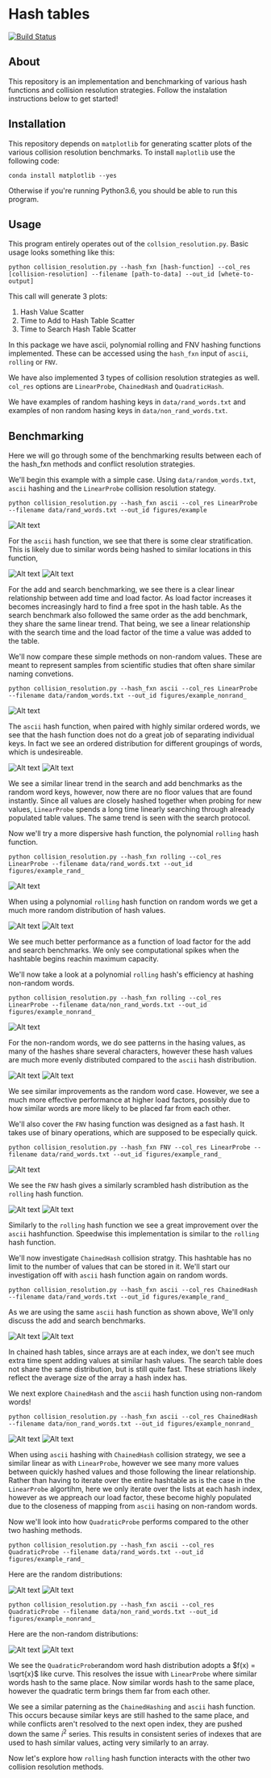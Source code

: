 # Hash tables

[![Build Status](https://travis-ci.com/cu-swe4s-fall-2019/hash-tables-tlfobe.svg?branch=master)](https://travis-ci.com/cu-swe4s-fall-2019/hash-tables-tlfobe)


## About

This repository is an implementation and benchmarking of various hash functions and collision resolution strategies. Follow the instalation instructions below to get started!

## Installation

This repository depends on `matplotlib` for generating scatter plots of the various collision resolution benchmarks. To install `maplotlib` use the following code:
```
conda install matplotlib --yes
```

Otherwise if you're running Python3.6, you should be able to run this program.

## Usage

This program entirely operates out of the `collsion_resolution.py`. Basic usage looks something like this:

```
python collision_resolution.py --hash_fxn [hash-function] --col_res [collision-resolution] --filename [path-to-data] --out_id [whete-to-output]
```
This call will generate 3 plots:
1. Hash Value Scatter
2. Time to Add to Hash Table Scatter
3. Time to Search Hash Table Scatter

In this package we have ascii, polynomial rolling and FNV hashing functions implemented. These can be accessed using the `hash_fxn` input of `ascii`, `rolling` or `FNV`.

We have also implemented 3 types of collision resolution strategies as well. `col_res` options are `LinearProbe`, `ChainedHash` and `QuadraticHash`.

We have examples of random hashing keys in `data/rand_words.txt` and examples of non random hasing keys in `data/non_rand_words.txt`.


## Benchmarking

Here we will go through some of the benchmarking results between each of the hash_fxn methods and conflict resolution strategies.

We'll begin this example with a simple case. Using `data/random_words.txt`, `ascii` hashing and the `LinearProbe` collision resolution stategy.

```
python collision_resolution.py --hash_fxn ascii --col_res LinearProbe --filename data/rand_words.txt --out_id figures/example
```

![Alt text](figures/example_ascii.png "Hash Values for ASCII Hashing Random Words")

For the `ascii` hash function, we see that there is some clear stratification. This is likely due to similar words being hashed to similar locations in this function,

![Alt text](figures/example_LinearProbe_ascii_add.png "LinearProbe Add Benchmark for ASCII Hashing Random Words")
![Alt text](figures/example_LinearProbe_ascii_search.png "LinearProbe Search for ASCII Hashing Random Words")

For the add and search benchmarking, we see there is a clear linear relationship between add time and load factor. As load factor increases it becomes increasingly hard to find a free spot in the hash table. As the search benchmark also followed the same order as the add benchmark, they share the same linear trend. That being, we see a linear relationship with the search time and the load factor of the time a value was added to the table.

We'll now compare these simple methods on non-random values. These are meant to represent samples from scientific studies that often share similar naming convetions.

```
python collision_resolution.py --hash_fxn ascii --col_res LinearProbe --filename data/random_words.txt --out_id figures/example_nonrand_
```

![Alt text](figures/example_nonrand_ascii.png "Hash Values for ASCII Hashing Non-Random Words")

The `ascii` hash function, when paired with highly similar ordered words, we see that the hash function does not do a great job of separating individual keys. In fact we see an ordered distribution for different groupings of words, which is undesireable.

![Alt text](figures/example_nonrand_LinearProbe_ascii_add.png "LinearProbe Add Benchmark for ASCII Hashing Non-Random Words")
![Alt text](figures/example_nonrand_LinearProbe_ascii_search.png "LinearProbe Search for ASCII Hashing Non-Random Words")

We see a similar linear trend in the search and add benchmarks as the random word keys, however, now there are no floor values that are found instantly. Since all values are closely hashed together when probing for new values, `LinearProbe` spends a long time linearly searching through already populated table values. The same trend is seen with the search protocol.


Now we'll try a more dispersive hash function, the polynomial `rolling` hash function.
```
python collision_resolution.py --hash_fxn rolling --col_res LinearProbe --filename data/rand_words.txt --out_id figures/example_rand_
```
![Alt text](figures/example_rand__rolling.png "Hash Values for rolling Hashing Random Words")

When using a polynomial `rolling` hash function on random words we get a much more random distribution of hash values.

![Alt text](figures/example_rand__LinearProbe__rolling_add.png "LinearProbe Add Benchmark for rolling Hashing Random Words")
![Alt text](figures/example_rand__LinearProbe_rolling_search.png "LinearProbe Search for rolling Hashing Random Words")

We see much better performance as a function of load factor for the add and search benchmarks. We only see computational spikes when the hashtable begins reachin maximum capacity.

We'll now take a look at a polynomial `rolling` hash's efficiency at hashing non-random words.

```
python collision_resolution.py --hash_fxn rolling --col_res LinearProbe --filename data/non_rand_words.txt --out_id figures/example_nonrand_
```

![Alt text](figures/example_nonrand__rolling.png "Hash Values for rolling Hashing Non-Random Words")

For the non-random words, we do see patterns in the hasing values, as many of the hashes share several characters, however these hash values are much more evenly distributed compared to the `ascii` hash distribution.

![Alt text](figures/example_nonrand__LinearProbe_rolling_add.png "LinearProbe Add Benchmark for rolling Hashing Non-Random Words")
![Alt text](figures/example_nonrand__LinearProbe_rolling_search.png "LinearProbe Search for rolling Hashing Non-Random Words")

We see similar improvements as the random word case. However, we see a much more effective performance at higher load factors, possibly due to how similar words are more likely to be placed far from each other.

We'll also cover the `FNV` hasing function was designed as a fast hash. It takes use of binary operations, which are supposed to be especially quick.

```
python collision_resolution.py --hash_fxn FNV --col_res LinearProbe --filename data/rand_words.txt --out_id figures/example_rand_
```

![Alt text](figures/example_nonrand__FNV.png "Hash Values for FNV Hashing Non-Random Words")

We see the `FNV` hash gives a similarly scrambled hash distribution as the `rolling` hash function.

![Alt text](figures/example_rand__LinearProbe_FNV_add.png "LinearProbe Add Benchmark for FNV Hashing Non-Random Words")
![Alt text](figures/example_rand__LinearProbe_FNV_search.png "LinearProbe Search for FNV Hashing Non-Random Words")

Similarly to the `rolling` hash function we see a great improvement over the `ascii` hashfunction. Speedwise this implementation is similar to the `rolling` hash function.

We'll now investigate `ChainedHash` collision stratgy. This hashtable has no limit to the number of values that can be stored in it. We'll start our investigation off with `ascii` hash function again on random words.


```
python collision_resolution.py --hash_fxn ascii --col_res ChainedHash --filename data/rand_words.txt --out_id figures/example_rand_
```

As we are using the same `ascii` hash function as shown above, We'll only discuss the add and search benchmarks.

![Alt text](figures/example_rand__ChainedHash_ascii_add.png "ChainedHash Add Benchmark for ascii Hashing Random Words")
![Alt text](figures/example_rand__ChainedHash_ascii_search.png "ChainedHash Search for ascii Hashing Random Words")

In chained hash tables, since arrays are at each index, we don't see much extra time spent adding values at similar hash values. The search table does not share the same distribution, but is still quite fast. These striations likely reflect the average size of the array a hash index has.

We next explore `ChainedHash` and the `ascii` hash function using non-random words!


```
python collision_resolution.py --hash_fxn ascii --col_res ChainedHash --filename data/non_rand_words.txt --out_id figures/example_nonrand_
```

![Alt text](figures/example_nonrand__ChainedHash_ascii_add.png "ChainedHash Add Benchmark for ascii Hashing Non-Random Words")
![Alt text](figures/example_nonrand__ChainedHash_ascii_search.png "ChainedHash Search for ascii Hashing Non-Random Words")

When using `ascii` hashing with `ChainedHash` collision strategy, we see a similar linear as with `LinearProbe`, however we see many more values between quickly hashed values and those following the linear relationship. Rather than having to iterate over the entire hashtable as is the case in the `LinearProbe` algortihm, here we only iterate over the lists at each hash index, however as we appreach our load factor, these become highly populated due to the closeness of mapping from `ascii` hasing on non-random words.

Now we'll look into how `QuadraticProbe` performs compared to the other two hashing methods.

```
python collision_resolution.py --hash_fxn ascii --col_res QuadraticProbe --filename data/rand_words.txt --out_id figures/example_rand_
```

Here are the random distributions:

![Alt text](figures/example_rand__QuadraticProbe_ascii_add.png "ChainedHash Add Benchmark for ascii Hashing Non-Random Words")
![Alt text](figures/example_rand__QuadraticProbe_ascii_search.png "ChainedHash Search for ascii Hashing Non-Random Words")

```
python collision_resolution.py --hash_fxn ascii --col_res QuadraticProbe --filename data/non_rand_words.txt --out_id figures/example_nonrand_
```

Here are the non-random distributions:

![Alt text](figures/example_nonrand__QuadraticProbe_ascii_add.png "ChainedHash Add Benchmark for ascii Hashing Non-Random Words")
![Alt text](figures/example_nonrand__QuadraticProbe_ascii_search.png "ChainedHash Search for ascii Hashing Non-Random Words")

We see the `QuadraticProbe`random word hash distribution adopts a $f(x) = \sqrt{x}$ like curve. This resolves the issue with `LinearProbe` where similar words hash to the same place. Now similar words hash to the same place, however the quadratic term brings them far from each other.

We see a similar paterning as the `ChainedHashing` and `ascii` hash function. This occurs because similar keys are still hashed to the same place, and while conflicts aren't resolved to the next open index, they are pushed down the same $i^{2}$ series. This results in consistent series of indexes that are used to hash similar values, acting very similarly to an array.

Now let's explore how `rolling` hash function interacts with the other two collision resolution methods.
